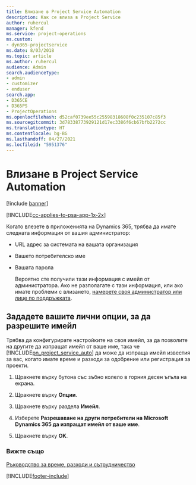```yaml
---
title: Влизане в Project Service Automation
description: Как се влиза в Project Service
author: ruhercul
manager: kfend
ms.service: project-operations
ms.custom:
- dyn365-projectservice
ms.date: 8/03/2018
ms.topic: article
ms.author: ruhercul
audience: Admin
search.audienceType:
- admin
- customizer
- enduser
search.app:
- D365CE
- D365PS
- ProjectOperations
ms.openlocfilehash: d52caf0739ee55c25598318608f0c235107c85f3
ms.sourcegitcommit: 3d78338773929121d17ec3386f6cb67bfb2272cc
ms.translationtype: HT
ms.contentlocale: bg-BG
ms.lasthandoff: 04/27/2021
ms.locfileid: "5951376"
---
```

# <a name="sign-in-to-project-service-automation"></a>Влизане в Project Service Automation

[!include [banner](../includes/psa-now-project-operations.md)]

[!INCLUDE[cc-applies-to-psa-app-1x-2x](../includes/cc-applies-to-psa-app-1x-2x.md)]

Когато влезете в приложенията на Dynamics 365, трябва да имате следната информация от вашия администратор:  
  
- URL адрес за системата на вашата организация  
  
- Вашето потребителско име  
  
- Вашата парола  
  
  Вероятно сте получили тази информация с имейл от администратора. Ако не разполагате с тази информация, или ако имате проблеми с влизането, [намерете своя администратор или лице по поддръжката](/dynamics365/customerengagement/on-premises/basics/find-administrator-support).  
  
## <a name="set-your-personal-options-to-allow-email"></a>Зададете вашите лични опции, за да разрешите имейл  
 Трябва да конфигурирате настройките на своя имейл, за да позволите на другите да изпращат имейл от ваше име, така че [!INCLUDE[pn_project_service_auto](../includes/pn-project-service-auto.md)] да може да изпраща имейл известия за вас, когато имате време и разходи за одобрение или регистрация за проекти.  
  
1.  Щракнете върху бутона със зъбно колело в горния десен ъгъла на екрана.  
  
2.  Щракнете върху **Опции**.  
  
3.  Щракнете върху раздела **Имейл**.  
  
4.  Изберете **Разрешаване на други потребители на Microsoft Dynamics 365 да изпращат имейл от ваше име**.  
  
5.  Щракнете върху **OK**.  
  
### <a name="see-also"></a>Вижте също  
 [Ръководство за време, разходи и сътрудничество](../psa/time-expense-collaboration-guide.md)


[!INCLUDE[footer-include](../includes/footer-banner.md)]